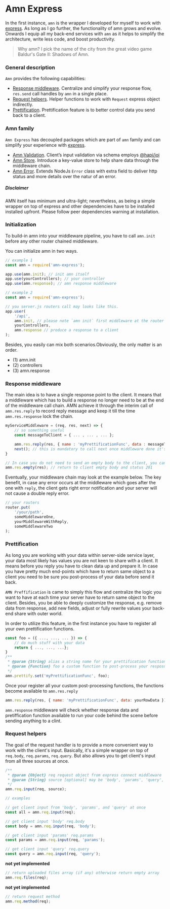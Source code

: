 # Amn Express

In the first instance, `amn` is the wrapper I developed for myself to work with [express](https://expressjs.com/). As long as I go further, the functionality of amn grows and evolve. Onwards I equip all my back-end services with `amn` as it helps to simplify the architecture, write less code, and boost productivity.

> Why amn? I pick the name of the city from the great video game Baldur's Gate II: Shadows of Amn.

### General description

`Amn` provides the following capabilities:

-   [Response middleware](#response-middleware). Centralize and simplify your response flow, `res.send` call handles by `amn` in a single place.
-   [Request helpers](#request-helpers). Helper functions to work with `Request` express object indirectly.
-   [Prettification](#prettification). Prettification feature is to better control data you send back to a client.

### Amn family

`Amn Express` has decoupled packages which are part of `amn` family and can simplify your experience with [express](https://expressjs.com/).

-   [Amn Validation](#https://www.npmjs.com/package/amn-express-validate). Client’s input validation via schema employs [@hapi/joi](https://hapi.dev/)
-   [Amn Store](#https://www.npmjs.com/package/amn-store). Introduce a key-value store to help share data through the middleware chain.
-   [Amn Error](#https://www.npmjs.com/package/amn-error). Extends NodeJs `Error` class with extra field to deliver http status and more details over the natur of an error.

##### Disclaimer

AMN itself has minimum and ultra-light; nevertheless, as being a simple wrapper on top of express and other dependencies have to be installed installed upfront. Please follow peer dependencies warning at installation.

### Initialization

To build-in amn into your middleware pipeline, you have to call `amn.init` before any other router chained middleware.

You can initialize amn in two ways.

```javascript
// example 1
const amn = require('amn-express');

app.use(amn.init); // init amn itself
app.use(yourControllers); // your controller
app.use(amn.response); // amn response middleware
```

```javascript
// example 2
const amn = require('amn-express');

// you server.js routers call may looks like this.
app.user(
    '/api',
    amn.init, // please note `amn init` first middleware at the router middlewares pipeline
    yourControllers,
    amn.response // produce a response to a client
);
```

Besides, you easily can mix both scenarios.Obviously, the only matter is an order.

-   (1) amn.init
-   (2) controllers
-   (3) amn.response

### Response middleware

The main idea is to have a single response point to the client. It means that a middleware which has to build a response no longer need to be at the end of the middleware call chain.
AMN achieve it through the interim call of `amn.res.reply` to record reply message and keep it till the time `amn.res.response` lock the chain.

```javascript
myServiceMiddleware = (req, res, next) => {
    // so something useful
    const messageToClient = { ... , ... , ... };

    amn.res.reply(res, { name : 'myPrettificationFunc', data : messageToClient} ); // amn.res.reply store data and alias for prettification
    next(); // this is mandatory to call next once middleware done it's job
}

// In case you do not need to send an empty body to the client, you can simply call amn.res.empty
amn.res.empty(res); // return to client empty body and status 201
```

Eventually, your middleware chain may look at the example below.
The key benefit, in case any error occurs at the middleware which goes after the one with `reply`, the client gets right error notification and your server will not cause a double reply error.

```javascript
// your routers
router.put(
    '/your/path',
    someMiddlewareOne,
    yourMiddlewareWithReply,
    someMiddlewareTwo
);
```

### Prettification

As long you are working with your data within server-side service layer, your data most likely has values you are not keen to share with a client.
It means before you reply you have to clean data up and prepare it. In case you have pretty much end-points which have to return same object to a client you need to be sure you post-process of your data before send it back.

`AMN Preffification` is came to simply this flow and centralize the logic you want to have at each time your server have to return same object to the client.
Besides, you be able to deeply customize the response, e.g. remove data from response, add new fields, adjust or fully rewrite values your back-end share with outer world.

In order to utilize this feature, in the first instance you have to register all your own prettification functions.

```javascript
const foo = ({ ..., ..., ... }) => {
    // do much stuff with your data
    return { ..., ..., ...};
}
/**
 * @param {String} alias a string name for your prettification function.
 * @param {Function} foo a custom function to post-process your resposnce data
 */
amn.prettify.set('myPrettificationFunc', foo);
```

Once your register all your custom post-processing functions, the functions become available to `amn.res.reply`

```javascript
amn.res.reply(res, { name: 'myPrettificationFunc', data: yourRowData }); // amn.res.reply store data and alias for prettification
```

`amn.response` middleware will check whether response data and pretiffication function available to run your code behind the scene before sending anything to a clint.

### Request helpers

The goal of the request handler is to provide a more convenient way to work with the client's input. Basically, it's a simple wrapper on top of `req.body`, `req.params`, `req.query`. But also allows you to get client's input from all three sources at once.

```javascript
/**
 * @param {Object} req request object from express connect middleware
 * @param {String} source [optional] may be 'body', 'params', 'query', if omitted set all together.
 */
amn.req.input(req, source);
```

```javascript
// examples

// get client input from 'body', 'params', and 'query' at once
const all = amn.req.input(req);

// get client input 'body' req.body
const body = amn.req.input(req, 'body');

// get client input 'params' req.params
const params = amn.req.input(req, 'params');

// get client input 'query' req.query
const query = amn.req.input(req, 'query');
```

**not yet implemented**

```javascript
// return uploaded files array (if any) otherwise return empty array
amn.req.files(req);
```

**not yet implemented**

```javascript
// return request method
amn.req.method(req);
```
